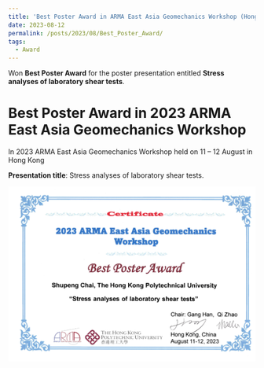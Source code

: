 ```yaml
---
title: 'Best Poster Award in ARMA East Asia Geomechanics Workshop (Hong Kong)'
date: 2023-08-12
permalink: /posts/2023/08/Best_Poster_Award/
tags:
  - Award
---
```



Won **Best Poster Award** for the poster presentation entitled **Stress analyses of laboratory shear tests**.


Best Poster Award in 2023 ARMA East Asia Geomechanics Workshop
======
In 2023 ARMA East Asia Geomechanics Workshop held on 11 – 12 August in Hong Kong

**Presentation title**: Stress analyses of laboratory shear tests.

<img src='/images/Awards/2023-08-12-Best_Poster_Award.jpg'>

